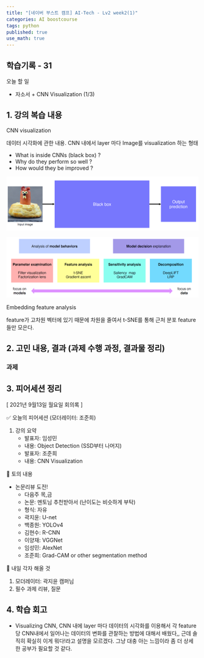 ```yaml
---
title: "[네이버 부스트 캠프] AI-Tech - Lv2 week2(1)"
categories: AI boostcourse
tags: python
published: true
use_math: true
---
```


## 학습기록 - 31

오늘 할 일

- 자소서 + CNN Visualization (1/3)

## 1. 강의 복습 내용

CNN visualization  

데이터 시각화에 관한 내용. CNN 내에서 layer 마다 Image를 visualization 하는 형태

- What is inside CNNs (black box) ?
- Why do they perform so well ?
- How would they be improved ?

![Untitled](/assets/images/AI-Images2/lv2_week1/img25.png)

![Untitled](/assets/images/AI-Images2/lv2_week1/img26.png)

Embedding feature analysis

feature가 고차원 벡터에 있기 때문에 차원을 줄여서 t-SNE를 통해 근처 분포 feature들만 모은다.  

## 2. 고민 내용, 결과 (과제 수행 과정, 결과물 정리)

### 과제

## 3. 피어세션 정리

[ 2021년 9월13일  월요일 회의록 ]

✅ 오늘의 피어세션 (모더레이터: 조준희)

1. 강의 요약
    - 발표자: 임성민
    - 내용: Object Detection (SSD부터 나머지)
    - 발표자: 조준희
    - 내용: CNN Visualization

📢 토의 내용

- 논문리뷰 도전!
  - 다음주 목,금
  - 논문:  멘토님 추천받아서 (난이도는 비슷하게 부탁)
  - 형식: 자유
  - 곽지윤: U-net
  - 백종원: YOLOv4
  - 김현수: R-CNN
  - 이양재: VGGNet
  - 임성민: AlexNet
  - 조준희: Grad-CAM or other segmentation method

📢 내일 각자 해올 것

1. 모더레이터:  곽지윤 캠퍼님
2. 필수 과제 리뷰, 질문

## 4. 학습 회고

- Visualizing CNN, CNN 내에 layer 마다 데이터의 시각화를 이용해서 각 feature 당 CNN내에서 일어나는 데이터의 변화를 관찰하는 방법에 대해서 배웠다,, 
근데 솔직히 확실히 이게 뭐다!라고 설명을 모르겠다. 그냥 대충 아는 느낌이라 좀 더 상세한 공부가 필요할 것 같다.